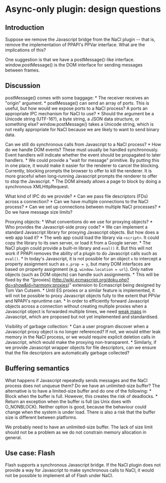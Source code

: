 # Async-only plugin: design questions

## Introduction

Suppose we remove the Javascript bridge from the NaCl plugin -- that is, remove
the implementation of PPAPI's PPVar interface. What are the implications of
this?

One suggestion is that we have a postMessage()-like interface.
window.postMessage() is the DOM interface for sending messages between frames.

## Discussion

postMessage() comes with some baggage: * The receiver receives an "origin"
argument. * postMessage() can send an array of ports. This is useful, but how
would we expose ports to a NaCl process? A ports an appropriate IPC mechanism
for NaCl to use? * Should the argument be a Unicode string (UTF-16?), a byte
string, a JSON data structure, or something else? window.postMessage() takes a
Unicode string, which is not really appropriate for NaCl because we are likely
to want to send binary data.

Can we still do synchronous calls from Javascript to a NaCl process? * How do we
handle DOM events? These must usually be handled synchronously. Event handlers
will indicate whether the event should be propagated to later handlers. * We
could provide a "wait for message" primitive. By putting this in one place, it
would make it easier for the renderer to cancel the blocking. Currently,
blocking prompts the browser to offer to kill the renderer. It is more graceful
when long-running Javascript prompts the renderer to offer to stop the
Javascript. * The DOM already allows a page to block by doing a synchronous
XMLHttpRequest.

What kind of IPC do we provide? * Can we pass file descriptors (FDs) across a
connection? * Can we have multiple connections to the NaCl process? * Can we set
up connections between multiple NaCl processes? * Do we have message size
limits?

Proxying objects: * What conventions do we use for proxying objects? * Who
provides the Javascript-side proxy code? * We can implement a standard
Javascript library for proxying Javascript objects. But how does a web app load
it? * The web app could load the library via `<script>`. It could copy the
library to its own server, or load it from a Google server. * The NaCl plugin
could provide a built-in library and `eval()` it. But this will not work if
PPAPI removes the ability of a plugin to do Javascript calls such as `eval()`. *
In today's Javascript, it is not possible for an object `x` to intercept a
property assignment such as `x.prop = y`, but many DOM interfaces are based on
property assignment (e.g. `window.location = url`). Only native objects (such as
DOM objects) can handle such assignments. * This will be fixed by the "[proxies]
(http://wiki.ecmascript.org/doku.php?do=show&id=harmony:proxies)" extension to
Ecmascript being designed by Tom Van Cutsem. * Until ES proxies or a similar
feature is implemented, it will not be possible to proxy Javascript objects
fully to the extent that PPVar and NPAPI's npruntime can. * In order to
efficiently forward Javascript objects across a connection without creating
multiple proxies when a Javascript object is forwarded multiple times, we need
[weak maps](http://wiki.ecmascript.org/doku.php?id=harmony:weak_maps) in
Javascript, which are proposed but not yet implemented and standardised.

Visibility of garbage collection: * Can a user program discover when a
Javascript proxy object is no longer referenced? If not, we would either leak
memory in the NaCl process, or we would require explicit deletion calls in
Javascript, which would make the proxying non-transparent. * Similarly, if we
provide Javascript wrapper objects for file descriptors, can we ensure that the
file descriptors are automatically garbage collected?

## Buffering semantics

What happens if Javascript repeatedly sends messages and the NaCl process does
not unqueue them? Do we have an unlimited-size buffer? The alternative is to
have a limited-size buffer and do one of the following: * Block when the buffer
is full. However, this creates the risk of deadlocks. * Return an exception when
the buffer is full (as Unix does with O\_NONBLOCK). Neither option is good,
because the behaviour could change when the system is under load. There is also
a risk that the buffer size is different between platforms.

We probably need to have an unlimited-size buffer. The lack of size limit should
not be a problem as we do not constrain memory allocation in general.

## Use case: Flash

Flash supports a synchronous Javascript bridge. If the NaCl plugin does not
provide a way for Javascript to make synchronous calls to NaCl, it would not be
possible to implement all of Flash under NaCl.
